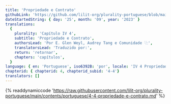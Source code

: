 ```yaml
---
title: 'Propriedade e Contrato'
githubLink: 'https://github.com/lilit-org/plurality-portuguese/blob/main/contents/portuguese/4-4-propriedade-e-contrato.md'
dateStartedString: { day: '25', month: '09', year: '2023' }
translations:
  {
    plurality: 'Capítulo IV 4',
    subtitle: 'Propriedade e Contrato',
    authorsLead: 'Por E. Glen Weyl, Audrey Tang e Comunidade ⿻',
    translatorsLead: 'Traduzido por:',
    return: 'retornar',
    chapters: 'capítulos',
  }
language: { en: 'Portuguese', iso6392B: 'por', locale: 'IV 4 Propriedade e Contrato' }
chapterid: { chapterid: 4, chapterid_subid: '4-4'}
translators: []
---
```

{% readdynamiccode 'https://raw.githubusercontent.com/lilit-org/plurality-portuguese/main/contents/portuguese/4-4-propriedade-e-contrato.md' %} 